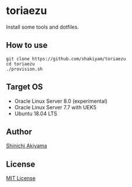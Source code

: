 toriaezu
========

Install some tools and dotfiles.

How to use
----------

```console
git clone https://github.com/shakiyam/toriaezu
cd toriaezu
./provision.sh
```

Target OS
---------

* Oracle Linux Server 8.0 (experimental)
* Oracle Linux Server 7.7 with UEK5
* Ubuntu 18.04 LTS

Author
------

[Shinichi Akiyama](https://github.com/shakiyam)

License
-------

[MIT License](https://opensource.org/licenses/MIT)
